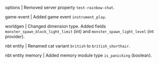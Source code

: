 options | Removed server property `test-rainbow-chat`.

game-event | Added game event `instrument_play`.

worldgen | Changed dimension type. Added fields `monster_spawn_block_light_limit` (int) and `monster_spawn_light_level` (int provider).

nbt entity | Renamed cat variant `british` to `british_shorthair`.

nbt entity memory | Added memory module type `is_panicking` (boolean).
